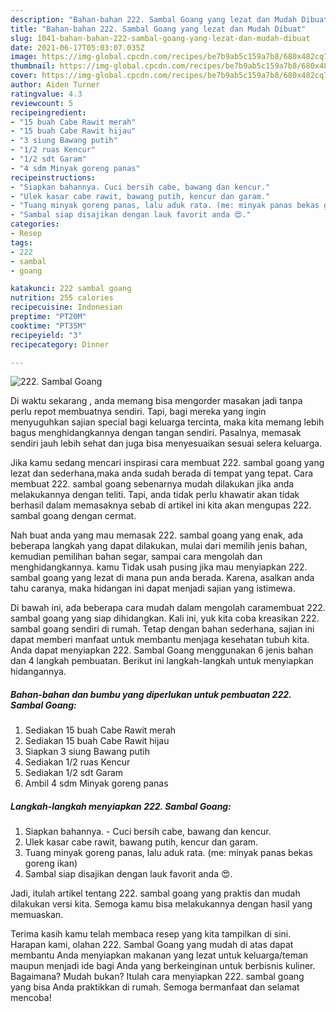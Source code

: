 ```yaml
---
description: "Bahan-bahan 222. Sambal Goang yang lezat dan Mudah Dibuat"
title: "Bahan-bahan 222. Sambal Goang yang lezat dan Mudah Dibuat"
slug: 1041-bahan-bahan-222-sambal-goang-yang-lezat-dan-mudah-dibuat
date: 2021-06-17T05:03:07.035Z
image: https://img-global.cpcdn.com/recipes/be7b9ab5c159a7b8/680x482cq70/222-sambal-goang-foto-resep-utama.jpg
thumbnail: https://img-global.cpcdn.com/recipes/be7b9ab5c159a7b8/680x482cq70/222-sambal-goang-foto-resep-utama.jpg
cover: https://img-global.cpcdn.com/recipes/be7b9ab5c159a7b8/680x482cq70/222-sambal-goang-foto-resep-utama.jpg
author: Aiden Turner
ratingvalue: 4.3
reviewcount: 5
recipeingredient:
- "15 buah Cabe Rawit merah"
- "15 buah Cabe Rawit hijau"
- "3 siung Bawang putih"
- "1/2 ruas Kencur"
- "1/2 sdt Garam"
- "4 sdm Minyak goreng panas"
recipeinstructions:
- "Siapkan bahannya. Cuci bersih cabe, bawang dan kencur."
- "Ulek kasar cabe rawit, bawang putih, kencur dan garam."
- "Tuang minyak goreng panas, lalu aduk rata. (me: minyak panas bekas goreng ikan)"
- "Sambal siap disajikan dengan lauk favorit anda 😍."
categories:
- Resep
tags:
- 222
- sambal
- goang

katakunci: 222 sambal goang 
nutrition: 255 calories
recipecuisine: Indonesian
preptime: "PT20M"
cooktime: "PT35M"
recipeyield: "3"
recipecategory: Dinner

---
```



![222. Sambal Goang](https://img-global.cpcdn.com/recipes/be7b9ab5c159a7b8/680x482cq70/222-sambal-goang-foto-resep-utama.jpg)

Di waktu  sekarang , anda memang bisa mengorder masakan jadi tanpa perlu repot membuatnya sendiri. Tapi, bagi mereka yang ingin menyuguhkan sajian special bagi keluarga tercinta, maka kita memang lebih bagus menghidangkannya dengan tangan sendiri. Pasalnya, memasak sendiri jauh lebih sehat dan juga bisa menyesuaikan sesuai selera keluarga.

Jika kamu sedang mencari inspirasi cara membuat 222. sambal goang yang lezat dan sederhana,maka anda sudah berada di tempat yang tepat. Cara membuat 222. sambal goang  sebenarnya mudah dilakukan jika anda melakukannya dengan teliti. Tapi, anda tidak perlu khawatir akan tidak berhasil dalam memasaknya 
sebab di artikel ini kita akan mengupas 222. sambal goang dengan cermat.  



Nah buat anda yang mau memasak 222. sambal goang yang enak, ada beberapa langkah yang dapat dilakukan, mulai dari memilih jenis bahan, kemudian pemilihan bahan segar, sampai cara mengolah dan menghidangkannya. kamu Tidak usah pusing jika mau menyiapkan 222. sambal goang yang lezat di mana pun anda berada. Karena, asalkan anda  tahu caranya, maka hidangan ini dapat menjadi sajian yang istimewa.

Di bawah ini, ada beberapa cara mudah dalam mengolah caramembuat 222. sambal goang yang siap dihidangkan. Kali ini, yuk kita coba kreasikan 222. sambal goang sendiri di rumah. Tetap dengan bahan sederhana, sajian ini dapat memberi manfaat untuk membantu menjaga kesehatan tubuh kita. Anda dapat menyiapkan 222. Sambal Goang menggunakan 6 jenis bahan dan 4 langkah pembuatan. Berikut ini langkah-langkah untuk menyiapkan hidangannya.

<!--inarticleads1-->

##### Bahan-bahan dan bumbu yang diperlukan untuk pembuatan 222. Sambal Goang:

1. Sediakan 15 buah Cabe Rawit merah
1. Sediakan 15 buah Cabe Rawit hijau
1. Siapkan 3 siung Bawang putih
1. Sediakan 1/2 ruas Kencur
1. Sediakan 1/2 sdt Garam
1. Ambil 4 sdm Minyak goreng panas




<!--inarticleads2-->

##### Langkah-langkah menyiapkan 222. Sambal Goang:

1. Siapkan bahannya. - Cuci bersih cabe, bawang dan kencur.
1. Ulek kasar cabe rawit, bawang putih, kencur dan garam.
1. Tuang minyak goreng panas, lalu aduk rata. (me: minyak panas bekas goreng ikan)
1. Sambal siap disajikan dengan lauk favorit anda 😍.




Jadi, itulah artikel tentang  222. sambal goang  yang praktis dan mudah dilakukan versi kita. Semoga kamu bisa melakukannya dengan hasil yang memuaskan. 

Terima kasih kamu telah membaca resep yang kita tampilkan di sini. Harapan kami, olahan  222. Sambal Goang yang mudah di atas dapat membantu Anda menyiapkan makanan yang lezat untuk keluarga/teman maupun menjadi ide bagi Anda yang berkeinginan untuk berbisnis kuliner. Bagaimana? Mudah bukan? Itulah cara menyiapkan 222. sambal goang yang bisa Anda praktikkan di rumah. Semoga bermanfaat dan selamat mencoba!


